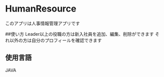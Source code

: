 # HumanResource
このアプリは人事情報管理アプリです

##使い方
Leader以上の役職の方は新入社員を追加、編集、削除ができます
それ以外の方は自分のプロフィールを確認できます

<h2>使用言語</h2>
<p>JAVA</p>
